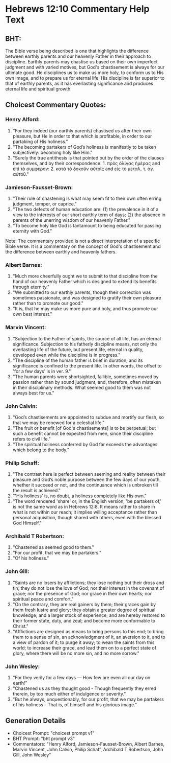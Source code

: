 # Hebrews 12:10 Commentary Help Text

## BHT:
The Bible verse being described is one that highlights the difference between earthly parents and our heavenly Father in their approach to discipline. Earthly parents may chastise us based on their own imperfect judgment and with varied motives, but God's chastisement is always for our ultimate good. He disciplines us to make us more holy, to conform us to His own image, and to prepare us for eternal life. His discipline is far superior to that of earthly parents, as it has everlasting significance and produces eternal life and spiritual growth.

## Choicest Commentary Quotes:
### Henry Alford:
1. "For they indeed (our earthly parents) chastised us after their own pleasure, but He in order to that which is profitable, in order to our partaking of His holiness." 
2. "The becoming partakers of God’s holiness is manifestly to be taken subjectively: becoming holy like Him." 
3. "Surely the true antithesis is that pointed out by the order of the clauses themselves, and by their correspondence: 1. πρὸς ὀλίγας ἡμέρας and ἐπὶ τὸ συμφέρον: 2. κατὰ τὸ δοκοῦν αὐτοῖς and εἰς τὸ μεταλ. τ. ἁγ. αὐτοῦ."

### Jamieson-Fausset-Brown:
1. "Their rule of chastening is what may seem fit to their own often erring judgment, temper, or caprice."
2. "The two defects of human education are: (1) the prevalence in it of a view to the interests of our short earthly term of days; (2) the absence in parents of the unerring wisdom of our heavenly Father."
3. "To become holy like God is tantamount to being educated for passing eternity with God."

Note: The commentary provided is not a direct interpretation of a specific Bible verse. It is a commentary on the concept of God's chastisement and the difference between earthly and heavenly fathers.

### Albert Barnes:
1. "Much more cheerfully ought we to submit to that discipline from the hand of our heavenly Father which is designed to extend its benefits through eternity."
2. "We submitted to our earthly parents, though their correction was sometimes passionate, and was designed to gratify their own pleasure rather than to promote our good."
3. "It is, that he may make us more pure and holy, and thus promote our own best interest."

### Marvin Vincent:
1. "Subjection to the Father of spirits, the source of all life, has an eternal significance. Subjection to his fatherly discipline means, not only the everlasting life of the future, but present life, eternal in quality, developed even while the discipline is in progress." 
2. "The discipline of the human father is brief in duration, and its significance is confined to the present life. In other words, the offset to 'for a few days' is in ver. 9." 
3. "The human parents were shortsighted, fallible, sometimes moved by passion rather than by sound judgment, and, therefore, often mistaken in their disciplinary methods. What seemed good to them was not always best for us."

### John Calvin:
1. "God’s chastisements are appointed to subdue and mortify our flesh, so that we may be renewed for a celestial life."
2. "The fruit or benefit [of God's chastisements] is to be perpetual; but such a benefit cannot be expected from men, since their discipline refers to civil life."
3. "The spiritual holiness conferred by God far exceeds the advantages which belong to the body."

### Philip Schaff:
1. "The contrast here is perfect between seeming and reality between their pleasure and God’s noble purpose between the few days of our youth, whether it succeed or not, and the continuance which is unbroken till the result is achieved."
2. "'His holiness' is, no doubt, a holiness completely like His own."
3. "The word rendered 'share' or, in the English version, 'be partakers of,' is not the same word as in Hebrews 12:8. It means rather to share in what is not within our reach; it implies willing acceptance rather than personal acquisition, though shared with others, even with the blessed God Himself."

### Archibald T Robertson:
1. "Chastened as seemed good to them." 
2. "For our profit, that we may be partakers." 
3. "Of his holiness."

### John Gill:
1. "Saints are no losers by afflictions; they lose nothing but their dross and tin; they do not lose the love of God; nor their interest in the covenant of grace; nor the presence of God; nor grace in their own hearts; nor spiritual peace and comfort."
2. "On the contrary, they are real gainers by them; their graces gain by them fresh lustre and glory; they obtain a greater degree of spiritual knowledge; and a larger stock of experience; and are hereby restored to their former state, duty, and zeal; and become more conformable to Christ."
3. "Afflictions are designed as means to bring persons to this end; to bring them to a sense of sin, an acknowledgment of it, an aversion to it, and to a view of pardon of it; to purge it away; to wean the saints from this world; to increase their grace, and lead them on to a perfect state of glory, where there will be no more sin, and no more sorrow."

### John Wesley:
1. "For they verily for a few days — How few are even all our day on earth!"
2. "Chastened us as they thought good - Though frequently they erred therein, by too much either of indulgence or severity."
3. "But he always, unquestionably, for our profit, that we may be partakers of his holiness - That is, of himself and his glorious image."


## Generation Details
- Choicest Prompt: "choicest prompt v1"
- BHT Prompt: "bht prompt v3"
- Commentators: "Henry Alford, Jamieson-Fausset-Brown, Albert Barnes, Marvin Vincent, John Calvin, Philip Schaff, Archibald T Robertson, John Gill, John Wesley"
